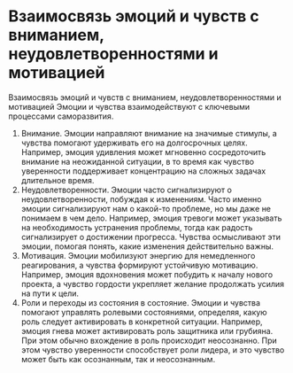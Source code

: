 # Взаимосвязь эмоций и чувств с вниманием, неудовлетворенностями и мотивацией


Взаимосвязь эмоций и чувств с вниманием, неудовлетворенностями и мотивацией
Эмоции и чувства взаимодействуют с ключевыми процессами саморазвития.
1. Внимание. Эмоции направляют внимание на значимые стимулы, а чувства помогают удерживать его на долгосрочных целях. Например, эмоция удивления может мгновенно сосредоточить внимание на неожиданной ситуации, в то время как чувство уверенности поддерживает концентрацию на сложных задачах длительное время.
2. Неудовлетворенности. Эмоции часто сигнализируют о неудовлетворенности, побуждая к изменениям. Часто именно эмоции сигнализируют нам о какой-то проблеме, но мы даже не понимаем в чем дело. Например, эмоция тревоги может указывать на необходимость устранения проблемы, тогда как радость сигнализирует о достижении прогресса. Чувства осмысливают эти эмоции, помогая понять, какие изменения действительно важны.
3. Мотивация. Эмоции мобилизуют энергию для немедленного реагирования, а чувства формируют устойчивую мотивацию. Например, эмоция вдохновения может побудить к началу нового проекта, а чувство гордости укрепляет желание продолжать усилия на пути к цели.
4. Роли и переходы из состояния в состояние. Эмоции и чувства помогают управлять ролевыми состояниями, определяя, какую роль следует активировать в конкретной ситуации. Например, эмоция гнева может активировать роль защитника или грубияна. При этом обычно вхождение в роль происходит неосознанно. При этом чувство уверенности способствует роли лидера, и это чувство может быть как осознанным, так и неосознанным.
